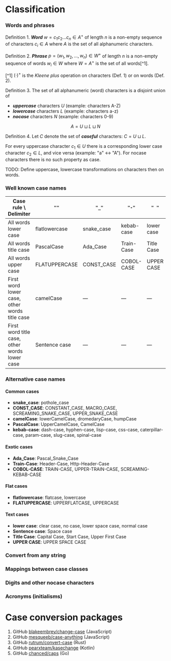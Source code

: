# Classification

### Words and phrases

Definition 1. ***Word*** $w = c_1c_2...c_n \in A^+$ of length $n$ is a non-empty sequence of characters $c_i \in A$ where $A$ is the set of all alphanumeric characters.

Definition 2. ***Phrase*** $p = (w_1, w_2, ..., w_n) \in W^+$ of length $n$ is a non-empty sequence of words $w_i \in W$ where $W = A^+$ is the set of all words[^1].

[^1] $(\cdot)^+$ is the _Kleene plus_ operation on characters (Def. 1) or on words (Def. 2).

Definition 3. The set of all alphanumeric (word) characters is a disjoint union of
* ***uppercase*** characters $U$ (example: characters A-Z)
* ***lowercase*** characters $L$ (example: characters a-z)
* ***nocase*** characters $N$ (example: characters 0-9)

$$A = U \sqcup L \sqcup N$$

Definition 4. Let $C$ denote the set of ***caseful*** characters: $C = U \sqcup L$.

For every uppercase character $c_1 \in U$  there is a corresponding lower case character $c_2 \in L$, and vice versa (example: "a" <-> "A"). For nocase characters there is no such property as case.

TODO: Define uppercase, lowercase transformations on characters then on words.

### Well known case names

| Case rule \ Delimiter | `""` | `"_"` | `"-"` | `" "` | 
|---|---|---|---|---|
| All words lower case  | flatlowercase | snake_case | kebab-case | lower case |
| All words title case | PascalCase | Ada_Case | Train-Case | Title Case |
| All words upper case | FLATUPPERCASE | CONST_CASE | COBOL-CASE | UPPER CASE |
| First word lower case, other words title case | camelCase | — | — | — |
| First word title case, other words lower case | Sentence case | — | — | — |

### Alternative case names

#### Common cases

* **snake_case**: pothole_case
* **CONST_CASE**: CONSTANT_CASE, MACRO_CASE, SCREAMING_SNAKE_CASE, UPPER_SNAKE_CASE
* **camelCase**: lowerCamelCase, dromedaryCase, humpCase
* **PascalCase**: UpperCamelCase, CamelCase
* **kebab-case**: dash-case, hyphen-case, lisp-case, css-case, caterpillar-case, param-case, slug-case, spinal-case

#### Exotic cases

* **Ada_Case**: Pascal_Snake_Case
* **Train-Case**: Header-Case, Http-Header-Case
* **COBOL-CASE**: TRAIN-CASE, UPPER-TRAIN-CASE, SCREAMING-KEBAB-CASE

#### Flat cases

* **flatlowercase**: flatcase, lowercase
* **FLATUPPERCASE**: UPPERFLATCASE, UPPERCASE

#### Text cases

* **lower case**: clear case, no case, lower space case, normal case
* **Sentence case**: Space case
* **Title Case**: Capital Case, Start Case, Upper First Case
* **UPPER CASE**: UPPER SPACE CASE

### Convert from any string

### Mappings between case classes

### Digits and other nocase characters

### Acronyms (initialisms)


# Case conversion packages

1. GitHub [blakeembrey/change-case](https://github.com/blakeembrey/change-case) (JavaScript)
1. GitHub [mesqueeb/case-anything](https://github.com/mesqueeb/case-anything) (JavaScript)
1. GitHub [rutrum/convert-case](https://github.com/rutrum/convert-case) (Rust)
1. GitHub [pearxteam/kasechange](https://github.com/pearxteam/kasechange) (Kotlin)
1. GitHub [chanced/caps](https://github.com/chanced/caps) (Go)

